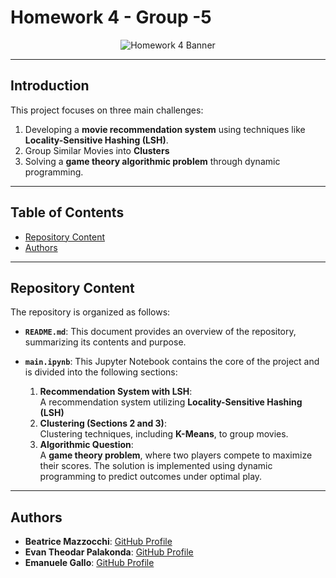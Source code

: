 # **Homework 4 - Group -5**

<div align="center">
    <img src="https://github.com/user-attachments/assets/887eb4cc-e54f-4ca3-9405-894944fb69b1" alt="Homework 4 Banner" height="auto" />
</div>

---

## **Introduction**  
This project focuses on three main challenges:  
1. Developing a **movie recommendation system** using techniques like **Locality-Sensitive Hashing (LSH)**.
2. Group Similar Movies into **Clusters**
3. Solving a **game theory algorithmic problem** through dynamic programming.  

---

## **Table of Contents**  
- [Repository Content](#repository-content)  
- [Authors](#authors)  
---

## **Repository Content**  

The repository is organized as follows:  

- **`README.md`**: This document provides an overview of the repository, summarizing its contents and purpose.  

- **`main.ipynb`**: This Jupyter Notebook contains the core of the project and is divided into the following sections:  
  1. **Recommendation System with LSH**:  
     A recommendation system utilizing **Locality-Sensitive Hashing (LSH)** 
  2. **Clustering (Sections 2 and 3)**:  
     Clustering techniques, including **K-Means**, to group movies.  
  3. **Algorithmic Question**:  
     A **game theory problem**, where two players compete to maximize their scores. The solution is implemented using dynamic programming to predict outcomes under optimal play.  

---

## **Authors**  

- **Beatrice Mazzocchi**: [GitHub Profile](https://github.com/beatricemazz)  
- **Evan Theodar Palakonda**: [GitHub Profile](https://github.com/evantheodar)  
- **Emanuele Gallo**: [GitHub Profile](https://github.com/lebj995)  










